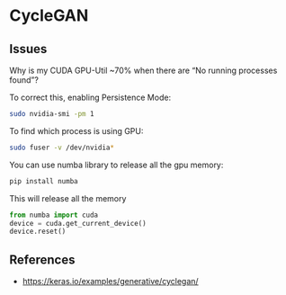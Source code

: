 # CycleGAN

## Issues

Why is my CUDA GPU-Util ~70% when there are “No running processes found”?

To correct this, enabling Persistence Mode:
```bash
sudo nvidia-smi -pm 1
```

To find which process is using GPU:

```bash
sudo fuser -v /dev/nvidia*
```

You can use numba library to release all the gpu memory:

```bash
pip install numba
```

This will release all the memory

```python
from numba import cuda 
device = cuda.get_current_device()
device.reset()
```

## References
* https://keras.io/examples/generative/cyclegan/